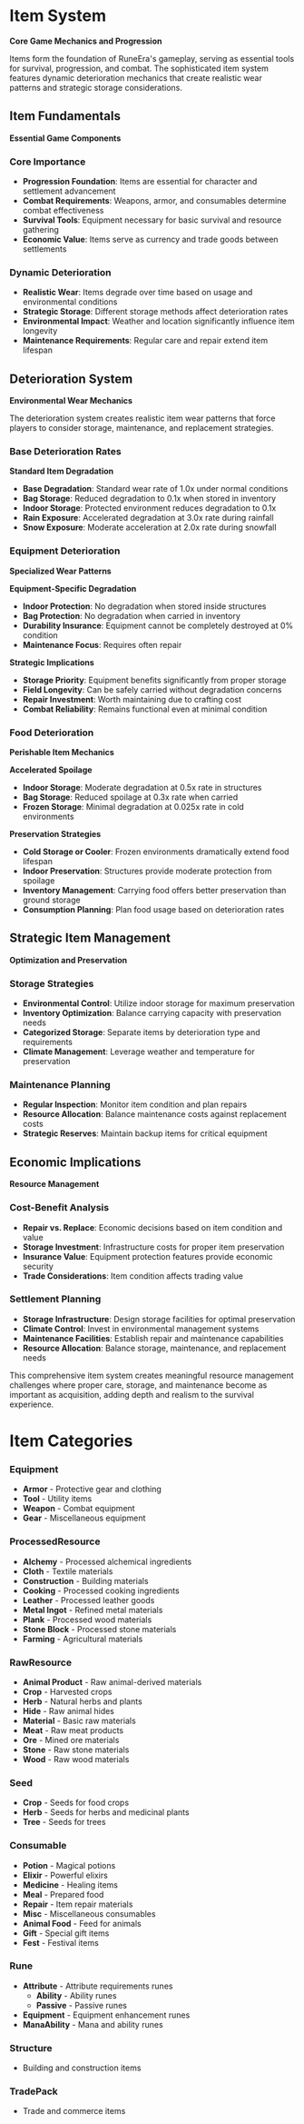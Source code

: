 # Item System

**Core Game Mechanics and Progression**

Items form the foundation of RuneEra's gameplay, serving as essential tools for survival, progression, and combat. 
The sophisticated item system features dynamic deterioration mechanics that create 
realistic wear patterns and strategic storage considerations.

## Item Fundamentals

**Essential Game Components**

### Core Importance
- **Progression Foundation**: Items are essential for character and settlement advancement
- **Combat Requirements**: Weapons, armor, and consumables determine combat effectiveness
- **Survival Tools**: Equipment necessary for basic survival and resource gathering
- **Economic Value**: Items serve as currency and trade goods between settlements

### Dynamic Deterioration
- **Realistic Wear**: Items degrade over time based on usage and environmental conditions
- **Strategic Storage**: Different storage methods affect deterioration rates
- **Environmental Impact**: Weather and location significantly influence item longevity
- **Maintenance Requirements**: Regular care and repair extend item lifespan

## Deterioration System

**Environmental Wear Mechanics**

The deterioration system creates realistic item wear patterns that force players to consider storage, maintenance, and replacement strategies.

### Base Deterioration Rates

**Standard Item Degradation**
- **Base Degradation**: Standard wear rate of 1.0x under normal conditions
- **Bag Storage**: Reduced degradation to 0.1x when stored in inventory
- **Indoor Storage**: Protected environment reduces degradation to 0.1x
- **Rain Exposure**: Accelerated degradation at 3.0x rate during rainfall
- **Snow Exposure**: Moderate acceleration at 2.0x rate during snowfall

### Equipment Deterioration

**Specialized Wear Patterns**

**Equipment-Specific Degradation**
- **Indoor Protection**: No degradation when stored inside structures
- **Bag Protection**: No degradation when carried in inventory
- **Durability Insurance**: Equipment cannot be completely destroyed at 0% condition
- **Maintenance Focus**: Requires often repair

**Strategic Implications**
- **Storage Priority**: Equipment benefits significantly from proper storage
- **Field Longevity**: Can be safely carried without degradation concerns
- **Repair Investment**: Worth maintaining due to crafting cost
- **Combat Reliability**: Remains functional even at minimal condition

### Food Deterioration

**Perishable Item Mechanics**

**Accelerated Spoilage**
- **Indoor Storage**: Moderate degradation at 0.5x rate in structures
- **Bag Storage**: Reduced spoilage at 0.3x rate when carried
- **Frozen Storage**: Minimal degradation at 0.025x rate in cold environments

**Preservation Strategies**
- **Cold Storage or Cooler**: Frozen environments dramatically extend food lifespan
- **Indoor Preservation**: Structures provide moderate protection from spoilage
- **Inventory Management**: Carrying food offers better preservation than ground storage
- **Consumption Planning**: Plan food usage based on deterioration rates


## Strategic Item Management

**Optimization and Preservation**

### Storage Strategies
- **Environmental Control**: Utilize indoor storage for maximum preservation
- **Inventory Optimization**: Balance carrying capacity with preservation needs
- **Categorized Storage**: Separate items by deterioration type and requirements
- **Climate Management**: Leverage weather and temperature for preservation

### Maintenance Planning
- **Regular Inspection**: Monitor item condition and plan repairs
- **Resource Allocation**: Balance maintenance costs against replacement costs
- **Strategic Reserves**: Maintain backup items for critical equipment


## Economic Implications

**Resource Management**

### Cost-Benefit Analysis
- **Repair vs. Replace**: Economic decisions based on item condition and value
- **Storage Investment**: Infrastructure costs for proper item preservation
- **Insurance Value**: Equipment protection features provide economic security
- **Trade Considerations**: Item condition affects trading value

### Settlement Planning
- **Storage Infrastructure**: Design storage facilities for optimal preservation
- **Climate Control**: Invest in environmental management systems
- **Maintenance Facilities**: Establish repair and maintenance capabilities
- **Resource Allocation**: Balance storage, maintenance, and replacement needs


This comprehensive item system creates meaningful resource management challenges where proper care, storage,
and maintenance become as important as acquisition, adding depth and realism to the survival experience.



# Item Categories

### Equipment
- **Armor** - Protective gear and clothing
- **Tool** - Utility items
- **Weapon** - Combat equipment
- **Gear** - Miscellaneous equipment

### ProcessedResource
- **Alchemy** - Processed alchemical ingredients
- **Cloth** - Textile materials
- **Construction** - Building materials
- **Cooking** - Processed cooking ingredients
- **Leather** - Processed leather goods
- **Metal Ingot** - Refined metal materials
- **Plank** - Processed wood materials
- **Stone Block** - Processed stone materials
- **Farming** - Agricultural materials

### RawResource
- **Animal Product** - Raw animal-derived materials
- **Crop** - Harvested crops
- **Herb** - Natural herbs and plants
- **Hide** - Raw animal hides
- **Material** - Basic raw materials
- **Meat** - Raw meat products
- **Ore** - Mined ore materials
- **Stone** - Raw stone materials
- **Wood** - Raw wood materials

### Seed
- **Crop** - Seeds for food crops
- **Herb** - Seeds for herbs and medicinal plants
- **Tree** - Seeds for trees

### Consumable
- **Potion** - Magical potions
- **Elixir** - Powerful elixirs
- **Medicine** - Healing items
- **Meal** - Prepared food
- **Repair** - Item repair materials
- **Misc** - Miscellaneous consumables
- **Animal Food** - Feed for animals
- **Gift** - Special gift items
- **Fest** - Festival items

### Rune
- **Attribute** - Attribute requirements runes
    - **Ability** - Ability runes
    - **Passive** - Passive runes
- **Equipment** - Equipment enhancement runes
- **ManaAbility** - Mana and ability runes

### Structure
- Building and construction items

### TradePack
- Trade and commerce items